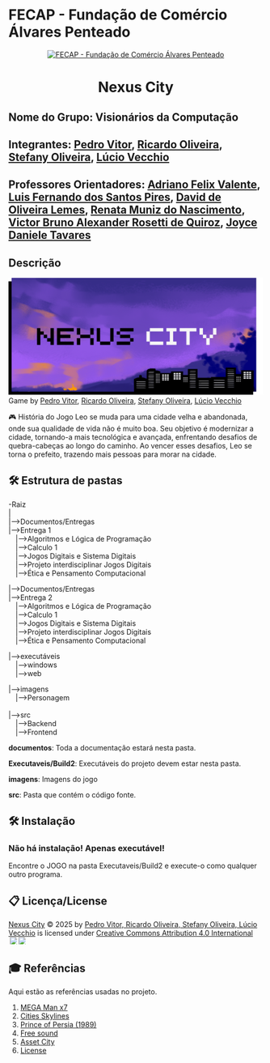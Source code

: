 
# FECAP - Fundação de Comércio Álvares Penteado

<p align="center">
      <a href="https://www.fecap.br/">
        <img src="https://encrypted-tbn0.gstatic.com/images?q=tbn:ANd9GcRhZPrRa89Kma0ZZogxm0pi-tCn_TLKeHGVxywp-LXAFGR3B1DPouAJYHgKZGV0XTEf4AE&usqp=CAU" 
             alt="FECAP - Fundação de Comércio Álvares Penteado" 
             border="0">
      </a>
</p>

<h1><p align="center"> Nexus City</h1>

## Nome do Grupo: Visionários da Computação

## Integrantes: <a href="https://www.linkedin.com/in/pedro-vitor-149051349/">Pedro Vitor</a>, <a href="https://www.linkedin.com/in/ricardo-santos-6b92b4346/">Ricardo Oliveira</a>, <a href="http://www.linkedin.com/in/stefanysocubertino">Stefany Oliveira</a>, <a href="https://br.linkedin.com/in/lucio-vecchio">Lúcio Vecchio</a> 

## Professores Orientadores: <a href="https://www.linkedin.com/in/adriano-valente-534576135/">Adriano Felix Valente</a>, <a href="https://www.linkedin.com/in/luisspires/?originalSubdomain=br">Luis Fernando dos Santos Pires</a>, <a href="https://www.linkedin.com/in/dolemes/">David de Oliveira Lemes</a>, <a href="https://www.linkedin.com/in/remuniz/">Renata Muniz do Nascimento</a>, <a href="https://www.linkedin.com/in/victorbarq/">Victor Bruno Alexander Rosetti de Quiroz</a>, <a href="https://www.linkedin.com/school/fecap/posts/?feedView=all">Joyce Daniele Tavares</a>

## Descrição

<p align="center">

 <img src="https://github.com/2025-1-MCC1/Projeto8/blob/main/Imagens/NEXUS%20CITY.png?raw=true" alt="NOME DO JOGO" border="0"> Game by <a href="https://www.linkedin.com/in/pedro-vitor-149051349/">Pedro Vitor</a>, <a href="https://www.linkedin.com/in/ricardo-santos-6b92b4346/">Ricardo Oliveira</a>, <a href="http://www.linkedin.com/in/stefanysocubertino">Stefany Oliveira</a>, <a href="https://br.linkedin.com/in/lucio-vecchio">Lúcio Vecchio</a> 
</p>



🎮
História do Jogo 
Leo se muda para uma cidade velha e abandonada, onde sua qualidade de vida não é muito boa. Seu objetivo é modernizar a cidade, tornando-a mais tecnológica e avançada, enfrentando desafios de quebra-cabeças ao longo do caminho. Ao vencer esses desafios, Leo se torna o prefeito, trazendo mais pessoas para morar na cidade.

## 🛠 Estrutura de pastas

-Raiz<br>
|<br>
|-->Documentos/Entregas<br>
  |-->Entrega 1 <br>
  &emsp;|-->Algoritmos e Lógica de Programação <br>
  &emsp;|-->Calculo 1 <br>
  &emsp;|-->Jogos Digitais e Sistema Digitais <br>
  &emsp;|-->Projeto interdisciplinar Jogos Digitais <br>
  &emsp;|-->Ética e Pensamento Computacional <br>

  |-->Documentos/Entregas<br>
  |-->Entrega 2 <br>
  &emsp;|-->Algoritmos e Lógica de Programação <br>
  &emsp;|-->Calculo 1 <br>
  &emsp;|-->Jogos Digitais e Sistema Digitais <br>
  &emsp;|-->Projeto interdisciplinar Jogos Digitais <br>
  &emsp;|-->Ética e Pensamento Computacional <br>
  
|-->executáveis<br>
  &emsp;|-->windows<br>
  &emsp;|-->web<br>

|-->imagens<br>
&emsp;|-->Personagem <br>
<br>
|-->src<br>
  &emsp;|-->Backend<br>
  &emsp;|-->Frontend<br>

<b>documentos</b>: Toda a documentação estará nesta pasta.

<b>Executaveis/Build2</b>: Executáveis do projeto devem estar nesta pasta.

<b>imagens</b>: Imagens do jogo 

<b>src</b>: Pasta que contém o código fonte.

## 🛠 Instalação

<h3>Não há instalação! Apenas executável!</h3>
Encontre o JOGO na pasta Executaveis/Build2 e execute-o como qualquer outro programa.


## 📋 Licença/License

<a href="https://github.com/2025-1-MCC1/Projeto8">Nexus City</a> © 2025 by <a href="https://github.com/2025-1-MCC1/Projeto8"> Pedro Vitor, Ricardo Oliveira, Stefany Oliveira, Lúcio Vecchio</a> is licensed under <a href="https://creativecommons.org/licenses/by/4.0/">Creative Commons Attribution 4.0 International</a>
<br/><img src="https://mirrors.creativecommons.org/presskit/icons/cc.svg" style="max-width: 1em;max-height:1em;margin-left: .2em;"><img src="https://mirrors.creativecommons.org/presskit/icons/by.svg" style="max-width: 1em;max-height:1em;margin-left: .2em;">

## 🎓 Referências

Aqui estão as referências usadas no projeto.

1. <a href="https://pt.wikipedia.org/wiki/Mega_Man_X7">MEGA Man x7</a>
2. <a href="https://store.epicgames.com/pt-BR/p/cities-skylines">Cities Skylines</a>
3. <a href="https://pt.wikipedia.org/wiki/Prince_of_Persia_(jogo_eletr%C3%B4nico_de_1989)">Prince of Persia (1989)</a>
3. <a href="https://freesound.org/">Free sound</a>
4. <a href="https://assetstore.unity.com/packages/3d/environments/urban/free-low-poly-simple-urban-city-3d-asset-pack-239474"> Asset City</a>
5. <a href="https://creativecommons.org/share-your-work/">License</a>
